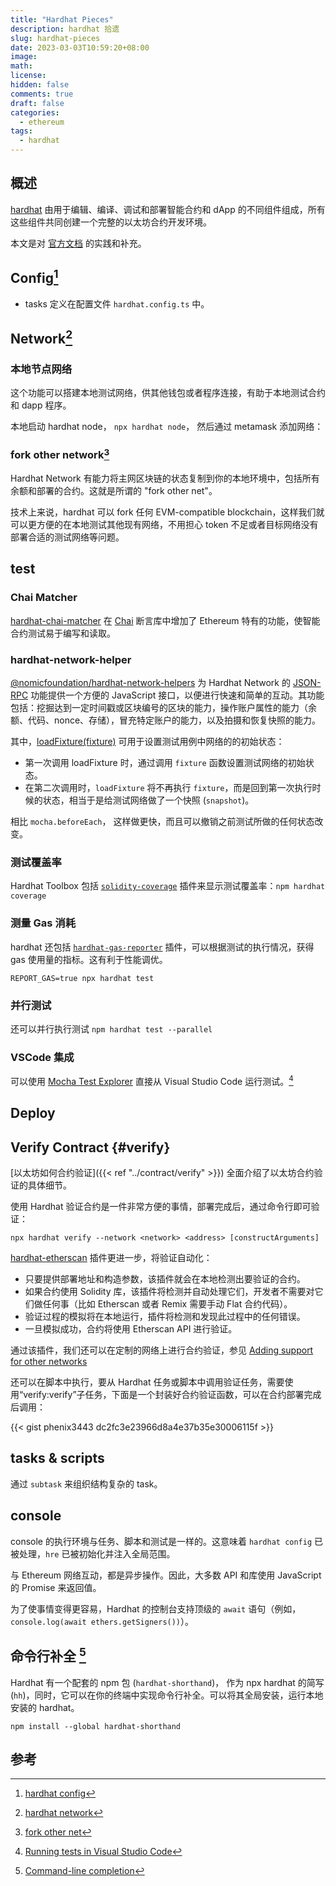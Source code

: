 ```yaml
---
title: "Hardhat Pieces"
description: hardhat 拾遗
slug: hardhat-pieces
date: 2023-03-03T10:59:20+08:00
image:
math:
license:
hidden: false
comments: true
draft: false
categories:
  - ethereum
tags:
  - hardhat
---
```


## 概述

[hardhat](https://hardhat.org/) 由用于编辑、编译、调试和部署智能合约和 dApp 的不同组件组成，所有这些组件共同创建一个完整的以太坊合约开发环境。

本文是对 [官方文档](https://hardhat.org/hardhat-runner/docs/getting-started#overview) 的实践和补充。

## Config[^4]

- tasks 定义在配置文件 `hardhat.config.ts` 中。

## Network[^2]

### 本地节点网络

这个功能可以搭建本地测试网络，供其他钱包或者程序连接，有助于本地测试合约和 dapp 程序。

本地启动 hardhat node， `npx hardhat node`， 然后通过 metamask 添加网络：

### fork other network[^3]

Hardhat Network 有能力将主网区块链的状态复制到你的本地环境中，包括所有余额和部署的合约。这就是所谓的 "fork other net"。

技术上来说，hardhat 可以 fork 任何 EVM-compatible blockchain，这样我们就可以更方便的在本地测试其他现有网络，不用担心 token 不足或者目标网络没有部署合适的测试网络等问题。

## test

### Chai Matcher

[hardhat-chai-matcher](https://hardhat.org/hardhat-chai-matchers/docs/overview) 在 [Chai](https://www.chaijs.com/) 断言库中增加了 Ethereum 特有的功能，使智能合约测试易于编写和读取。

### hardhat-network-helper

[@nomicfoundation/hardhat-network-helpers](https://hardhat.org/hardhat-network-helpers/docs/reference) 为 Hardhat Network 的 [JSON-RPC](https://hardhat.org/hardhat-network/docs/reference#hardhat-network-methods) 功能提供一个方便的 JavaScript 接口，以便进行快速和简单的互动。其功能包括：挖掘达到一定时间戳或区块编号的区块的能力，操作账户属性的能力（余额、代码、nonce、存储），冒充特定账户的能力，以及拍摄和恢复快照的能力。

其中，[loadFixture(fixture)](https://hardhat.org/hardhat-runner/docs/guides/test-contracts#using-fixtures) 可用于设置测试用例中网络的的初始状态：

- 第一次调用 loadFixture 时，通过调用 `fixture` 函数设置测试网络的初始状态。
- 在第二次调用时，`loadFixture` 将不再执行 `fixture`，而是回到第一次执行时候的状态，相当于是给测试网络做了一个快照 (`snapshot`)。

相比 `mocha.beforeEach`， 这样做更快，而且可以撤销之前测试所做的任何状态改变。

### 测试覆盖率

Hardhat Toolbox 包括 [`solidity-coverage`](https://github.com/sc-forks/solidity-coverage) 插件来显示测试覆盖率：`npm hardhat coverage`

### 测量 Gas 消耗

hardhat 还包括 [`hardhat-gas-reporter`](https://hardhat.org/hardhat-runner/docs/guides/test-contracts#using-the-gas-reporter) 插件，可以根据测试的执行情况，获得 gas 使用量的指标。这有利于性能调优。

`REPORT_GAS=true npx hardhat test`

### 并行测试

还可以并行执行测试 `npm hardhat test --parallel`

### VSCode 集成

可以使用 [Mocha Test Explorer](https://marketplace.visualstudio.com/items?itemName=hbenl.vscode-mocha-test-adapter) 直接从 Visual Studio Code 运行测试。[^1]

## Deploy

## Verify Contract {#verify}

[以太坊如何合约验证]({{< ref "../contract/verify" >}}) 全面介绍了以太坊合约验证的具体细节。

使用 Hardhat 验证合约是一件非常方便的事情，部署完成后，通过命令行即可验证：

`npx hardhat verify --network <network> <address> [constructArguments]`

[hardhat-etherscan](https://hardhat.org/hardhat-runner/plugins/nomiclabs-hardhat-etherscan) 插件更进一步，将验证自动化：

- 只要提供部署地址和构造参数，该插件就会在本地检测出要验证的合约。
- 如果合约使用 Solidity 库，该插件将检测并自动处理它们，开发者不需要对它们做任何事（比如 Etherscan 或者 Remix 需要手动 Flat 合约代码）。
- 验证过程的模拟将在本地运行，插件将检测和发现此过程中的任何错误。
- 一旦模拟成功，合约将使用 Etherscan API 进行验证。

通过该插件，我们还可以在定制的网络上进行合约验证，参见 [Adding support for other networks](https://hardhat.org/hardhat-runner/plugins/nomiclabs-hardhat-etherscan#adding-support-for-other-networks)

还可以在脚本中执行，要从 Hardhat 任务或脚本中调用验证任务，需要使用“verify:verify”子任务，下面是一个封装好合约验证函数，可以在合约部署完成后调用：

{{< gist phenix3443 dc2fc3e23966d8a4e37b35e30006115f >}}

## tasks & scripts

通过 `subtask` 来组织结构复杂的 task。

## console

console 的执行环境与任务、脚本和测试是一样的。这意味着 `hardhat config` 已被处理，`hre` 已被初始化并注入全局范围。

与 Ethereum 网络互动，都是异步操作。因此，大多数 API 和库使用 JavaScript 的 Promise 来返回值。

为了使事情变得更容易，Hardhat 的控制台支持顶级的 `await` 语句（例如，`console.log(await ethers.getSigners())`）。

## 命令行补全 [^5]

Hardhat 有一个配套的 npm 包 (`hardhat-shorthand`)， 作为 npx hardhat 的简写 (`hh`)，同时，它可以在你的终端中实现命令行补全。可以将其全局安装，运行本地安装的 hardhat。

`npm install --global hardhat-shorthand`

## 参考

[^1]: [Running tests in Visual Studio Code](https://hardhat.org/hardhat-runner/docs/advanced/vscode-tests)
[^2]: [hardhat network](https://hardhat.org/hardhat-network/docs/overview)
[^3]: [fork other net](https://hardhat.org/hardhat-network/docs/guides/forking-other-networks)
[^4]: [hardhat config](https://hardhat.org/hardhat-runner/docs/config)
[^5]: [Command-line completion](https://hardhat.org/hardhat-runner/docs/guides/command-line-completion)
